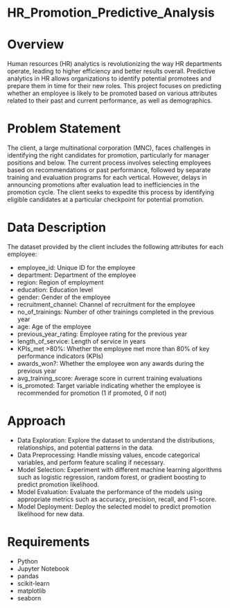 # HR_Promotion_Predictive_Analysis

# Overview

Human resources (HR) analytics is revolutionizing the way HR departments operate, leading to higher efficiency and better results overall. Predictive analytics in HR allows organizations to identify potential promotees and prepare them in time for their new roles. This project focuses on predicting whether an employee is likely to be promoted based on various attributes related to their past and current performance, as well as demographics.

# Problem Statement

The client, a large multinational corporation (MNC), faces challenges in identifying the right candidates for promotion, particularly for manager positions and below. The current process involves selecting employees based on recommendations or past performance, followed by separate training and evaluation programs for each vertical. However, delays in announcing promotions after evaluation lead to inefficiencies in the promotion cycle. The client seeks to expedite this process by identifying eligible candidates at a particular checkpoint for potential promotion.

# Data Description

The dataset provided by the client includes the following attributes for each employee:

- employee_id: Unique ID for the employee
- department: Department of the employee
- region: Region of employment
- education: Education level
- gender: Gender of the employee
- recruitment_channel: Channel of recruitment for the employee
- no_of_trainings: Number of other trainings completed in the previous year
- age: Age of the employee
- previous_year_rating: Employee rating for the previous year
- length_of_service: Length of service in years
- KPIs_met >80%: Whether the employee met more than 80% of key performance indicators (KPIs)
- awards_won?: Whether the employee won any awards during the previous year
- avg_training_score: Average score in current training evaluations
- is_promoted: Target variable indicating whether the employee is recommended for promotion (1 if promoted, 0 if not)
  
# Approach

- Data Exploration: Explore the dataset to understand the distributions, relationships, and potential patterns in the data.
- Data Preprocessing: Handle missing values, encode categorical variables, and perform feature scaling if necessary.
- Model Selection: Experiment with different machine learning algorithms such as logistic regression, random forest, or gradient boosting to predict promotion likelihood.
- Model Evaluation: Evaluate the performance of the models using appropriate metrics such as accuracy, precision, recall, and F1-score.
- Model Deployment: Deploy the selected model to predict promotion likelihood for new data.

# Requirements
- Python
- Jupyter Notebook
- pandas
- scikit-learn
- matplotlib
- seaborn
